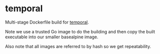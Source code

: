 # temporal

Multi-stage Dockerfile build for [temporal](https://github.com/temporalio/temporal).

Note we use a trusted Go image to do the building
and then copy the built executable into our smaller
basealpine image.

Also note that all images are referred to by hash
so we get repeatability.